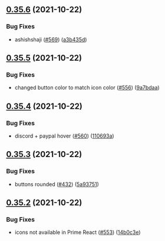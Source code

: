 ## [0.35.6](https://github.com/EddieHubCommunity/LinkFree/compare/v0.35.5...v0.35.6) (2021-10-22)


### Bug Fixes

* ashishshaji ([#569](https://github.com/EddieHubCommunity/LinkFree/issues/569)) ([a3b435d](https://github.com/EddieHubCommunity/LinkFree/commit/a3b435d395ba5ba03cf92ecff60c0af13ae812bc))



## [0.35.5](https://github.com/EddieHubCommunity/LinkFree/compare/v0.35.4...v0.35.5) (2021-10-22)


### Bug Fixes

* changed button color to match icon color ([#556](https://github.com/EddieHubCommunity/LinkFree/issues/556)) ([9a7bdaa](https://github.com/EddieHubCommunity/LinkFree/commit/9a7bdaae0acad4a4a14b72bd43ac772c0da76bec))



## [0.35.4](https://github.com/EddieHubCommunity/LinkFree/compare/v0.35.3...v0.35.4) (2021-10-22)


### Bug Fixes

* discord + paypal hover ([#560](https://github.com/EddieHubCommunity/LinkFree/issues/560)) ([110693a](https://github.com/EddieHubCommunity/LinkFree/commit/110693a25ee477b3341b4ca2e36f28cd9c24b273))



## [0.35.3](https://github.com/EddieHubCommunity/LinkFree/compare/v0.35.2...v0.35.3) (2021-10-22)


### Bug Fixes

* buttons rounded ([#432](https://github.com/EddieHubCommunity/LinkFree/issues/432)) ([5a93751](https://github.com/EddieHubCommunity/LinkFree/commit/5a9375198b1fb071ad022735ce41251774dd2258))



## [0.35.2](https://github.com/EddieHubCommunity/LinkFree/compare/v0.35.1...v0.35.2) (2021-10-22)


### Bug Fixes

* icons not available in Prime React ([#553](https://github.com/EddieHubCommunity/LinkFree/issues/553)) ([14b0c3e](https://github.com/EddieHubCommunity/LinkFree/commit/14b0c3e53a2110ea4fb7a03d41f921c927e5932b))



